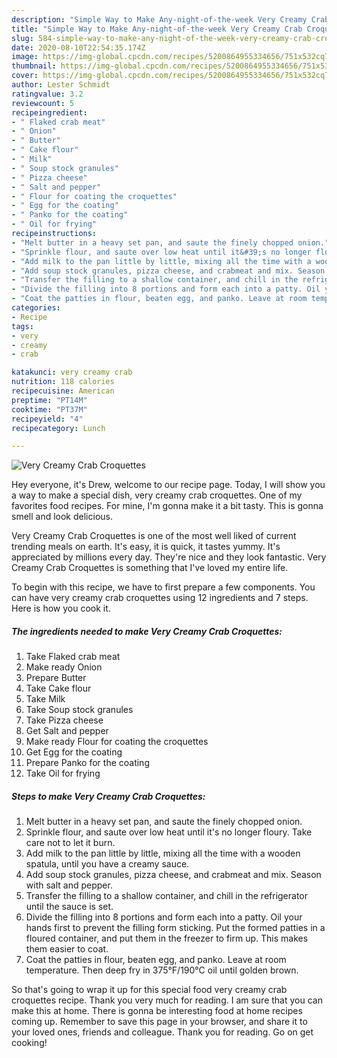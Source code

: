 ```yaml
---
description: "Simple Way to Make Any-night-of-the-week Very Creamy Crab Croquettes"
title: "Simple Way to Make Any-night-of-the-week Very Creamy Crab Croquettes"
slug: 584-simple-way-to-make-any-night-of-the-week-very-creamy-crab-croquettes
date: 2020-08-10T22:54:35.174Z
image: https://img-global.cpcdn.com/recipes/5200864955334656/751x532cq70/very-creamy-crab-croquettes-recipe-main-photo.jpg
thumbnail: https://img-global.cpcdn.com/recipes/5200864955334656/751x532cq70/very-creamy-crab-croquettes-recipe-main-photo.jpg
cover: https://img-global.cpcdn.com/recipes/5200864955334656/751x532cq70/very-creamy-crab-croquettes-recipe-main-photo.jpg
author: Lester Schmidt
ratingvalue: 3.2
reviewcount: 5
recipeingredient:
- " Flaked crab meat"
- " Onion"
- " Butter"
- " Cake flour"
- " Milk"
- " Soup stock granules"
- " Pizza cheese"
- " Salt and pepper"
- " Flour for coating the croquettes"
- " Egg for the coating"
- " Panko for the coating"
- " Oil for frying"
recipeinstructions:
- "Melt butter in a heavy set pan, and saute the finely chopped onion."
- "Sprinkle flour, and saute over low heat until it&#39;s no longer floury. Take care not to let it burn."
- "Add milk to the pan little by little, mixing all the time with a wooden spatula, until you have a creamy sauce."
- "Add soup stock granules, pizza cheese, and crabmeat and mix. Season with salt and pepper."
- "Transfer the filling to a shallow container, and chill in the refrigerator until the sauce is set."
- "Divide the filling into 8 portions and form each into a patty. Oil your hands first to prevent the filling form sticking. Put the formed patties in a floured container, and put them in the freezer to firm up. This makes them easier to coat."
- "Coat the patties in flour, beaten egg, and panko. Leave at room temperature. Then deep fry in 375°F/190°C oil until golden brown."
categories:
- Recipe
tags:
- very
- creamy
- crab

katakunci: very creamy crab 
nutrition: 118 calories
recipecuisine: American
preptime: "PT14M"
cooktime: "PT37M"
recipeyield: "4"
recipecategory: Lunch

---
```



![Very Creamy Crab Croquettes](https://img-global.cpcdn.com/recipes/5200864955334656/751x532cq70/very-creamy-crab-croquettes-recipe-main-photo.jpg)

Hey everyone, it's Drew, welcome to our recipe page. Today, I will show you a way to make a special dish, very creamy crab croquettes. One of my favorites food recipes. For mine, I'm gonna make it a bit tasty. This is gonna smell and look delicious.



Very Creamy Crab Croquettes is one of the most well liked of current trending meals on earth. It's easy, it is quick, it tastes yummy. It's appreciated by millions every day. They're nice and they look fantastic. Very Creamy Crab Croquettes is something that I've loved my entire life.


To begin with this recipe, we have to first prepare a few components. You can have very creamy crab croquettes using 12 ingredients and 7 steps. Here is how you cook it.

<!--inarticleads1-->

##### The ingredients needed to make Very Creamy Crab Croquettes:

1. Take  Flaked crab meat
1. Make ready  Onion
1. Prepare  Butter
1. Take  Cake flour
1. Take  Milk
1. Take  Soup stock granules
1. Take  Pizza cheese
1. Get  Salt and pepper
1. Make ready  Flour for coating the croquettes
1. Get  Egg for the coating
1. Prepare  Panko for the coating
1. Take  Oil for frying




<!--inarticleads2-->

##### Steps to make Very Creamy Crab Croquettes:

1. Melt butter in a heavy set pan, and saute the finely chopped onion.
1. Sprinkle flour, and saute over low heat until it&#39;s no longer floury. Take care not to let it burn.
1. Add milk to the pan little by little, mixing all the time with a wooden spatula, until you have a creamy sauce.
1. Add soup stock granules, pizza cheese, and crabmeat and mix. Season with salt and pepper.
1. Transfer the filling to a shallow container, and chill in the refrigerator until the sauce is set.
1. Divide the filling into 8 portions and form each into a patty. Oil your hands first to prevent the filling form sticking. Put the formed patties in a floured container, and put them in the freezer to firm up. This makes them easier to coat.
1. Coat the patties in flour, beaten egg, and panko. Leave at room temperature. Then deep fry in 375°F/190°C oil until golden brown.




So that's going to wrap it up for this special food very creamy crab croquettes recipe. Thank you very much for reading. I am sure that you can make this at home. There is gonna be interesting food at home recipes coming up. Remember to save this page in your browser, and share it to your loved ones, friends and colleague. Thank you for reading. Go on get cooking!
